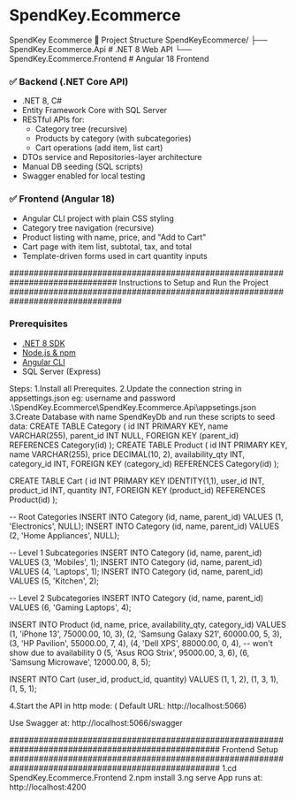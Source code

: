 # SpendKey.Ecommerce


SpendKey Ecommerce
📂 Project Structure
SpendKeyEcommerce/
├── SpendKey.Ecommerce.Api # .NET 8 Web API
└── SpendKey.Ecommerce.Frontend # Angular 18 Frontend

### ✅ Backend (.NET Core API)
- .NET 8, C#
- Entity Framework Core with SQL Server
- RESTful APIs for:
  - Category tree (recursive)
  - Products by category (with subcategories)
  - Cart operations (add item, list cart)
- DTOs service and Repositories-layer architecture
- Manual DB seeding (SQL scripts)
- Swagger enabled for local testing

### ✅ Frontend (Angular 18)
- Angular CLI project with plain CSS styling
- Category tree navigation (recursive)
- Product listing with name, price, and "Add to Cart"
- Cart page with item list, subtotal, tax, and total
- Template-driven forms used in cart quantity inputs


##############################################################################
Instructions to Setup and Run the Project
###############################################################################
### Prerequisites
- [.NET 8 SDK](https://dotnet.microsoft.com/)
- [Node.js & npm](https://nodejs.org/)
- [Angular CLI](https://angular.io/cli) 
- SQL Server (Express)

Steps:
1.Install all Prerequites.
2.Update the connection string in appsettings.json eg: username and password
  .\SpendKey.Ecommerce\SpendKey.Ecommerce.Api\appsetings.json
3.Create Database with name SpendKeyDb and run these scripts to seed data:
  CREATE TABLE Category (
    id INT PRIMARY KEY,
    name VARCHAR(255),
    parent_id INT NULL,
    FOREIGN KEY (parent_id) REFERENCES Category(id)
);
CREATE TABLE Product (
    id INT PRIMARY KEY,
    name VARCHAR(255),
    price DECIMAL(10, 2),
    availability_qty INT,
    category_id INT,
    FOREIGN KEY (category_id) REFERENCES Category(id)
);

CREATE TABLE Cart (
    id INT PRIMARY KEY IDENTITY(1,1),
    user_id INT,
    product_id INT,
    quantity INT,
    FOREIGN KEY (product_id) REFERENCES Product(id)
);

-- Root Categories
INSERT INTO Category (id, name, parent_id) VALUES (1, 'Electronics', NULL);
INSERT INTO Category (id, name, parent_id) VALUES (2, 'Home Appliances', NULL);

-- Level 1 Subcategories
INSERT INTO Category (id, name, parent_id) VALUES (3, 'Mobiles', 1);
INSERT INTO Category (id, name, parent_id) VALUES (4, 'Laptops', 1);
INSERT INTO Category (id, name, parent_id) VALUES (5, 'Kitchen', 2);

-- Level 2 Subcategories
INSERT INTO Category (id, name, parent_id) VALUES (6, 'Gaming Laptops', 4);

INSERT INTO Product (id, name, price, availability_qty, category_id)
VALUES 
(1, 'iPhone 13', 75000.00, 10, 3),
(2, 'Samsung Galaxy S21', 60000.00, 5, 3),
(3, 'HP Pavilion', 55000.00, 7, 4),
(4, 'Dell XPS', 88000.00, 0, 4), -- won't show due to availability 0
(5, 'Asus ROG Strix', 95000.00, 3, 6),
(6, 'Samsung Microwave', 12000.00, 8, 5);

INSERT INTO Cart (user_id, product_id, quantity)
VALUES
(1, 1, 2),
(1, 3, 1),
(1, 5, 1);

4.Start the API in http mode: ( Default URL: http://localhost:5066)

Use Swagger at:
http://localhost:5066/swagger

###################################################################################################
Frontend Setup
###################################################################################################
1.cd SpendKey.Ecommerce.Frontend
2.npm install
3.ng serve
App runs at: http://localhost:4200
